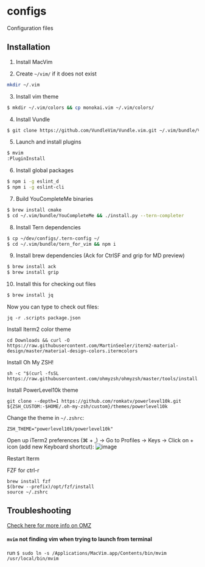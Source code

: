 # configs
Configuration files

## Installation

1. Install MacVim

2. Create `~/vim/` if it does not exist
```bash
mkdir ~/.vim
```

3. Install vim theme
```bash
$ mkdir ~/.vim/colors && cp monokai.vim ~/.vim/colors/
```

4. Install Vundle
```bash
$ git clone https://github.com/VundleVim/Vundle.vim.git ~/.vim/bundle/Vundle.vim
```

5. Launch and install plugins
```bash
$ mvim
:PluginInstall
```

6. Install global packages
```bash
$ npm i -g eslint_d
$ npm i -g eslint-cli
```

7. Build YouCompleteMe binaries
```bash
$ brew install cmake
$ cd ~/.vim/bundle/YouCompleteMe && ./install.py --tern-completer
```

8. Install Tern dependencies
```bash
$ cp ~/dev/configs/.tern-config ~/
$ cd ~/.vim/bundle/tern_for_vim && npm i
```

9. Install brew dependencies (Ack for CtrlSF and grip for MD preview)
```bash
$ brew install ack
$ brew install grip
```

10. Install this for checking out files
```bash
$ brew install jq
```

Now you can type to check out files:
```
jq -r .scripts package.json
```

Install Iterm2 color theme
```
cd Downloads && curl -O https://raw.githubusercontent.com/MartinSeeler/iterm2-material-design/master/material-design-colors.itermcolors
```

Install Oh My ZSH!
```
sh -c "$(curl -fsSL https://raw.githubusercontent.com/ohmyzsh/ohmyzsh/master/tools/install.sh)"
```

Install PowerLevel10k theme
```
git clone --depth=1 https://github.com/romkatv/powerlevel10k.git ${ZSH_CUSTOM:-$HOME/.oh-my-zsh/custom}/themes/powerlevel10k
```

Change the theme in `~/.zshrc`:
```
ZSH_THEME="powerlevel10k/powerlevel10k"
```

Open up iTerm2 preferences (⌘ + ,) -> Go to Profiles -> Keys -> Click on + icon (add new Keyboard shortcut):
![image](https://user-images.githubusercontent.com/4421460/130530332-dc1b5c08-9d04-43ad-b789-799dc8dd0f32.png)

Restart Iterm

FZF for ctrl-r
```
brew install fzf
$(brew --prefix)/opt/fzf/install
source ~/.zshrc
```

## Troubleshooting

[Check here for more info on OMZ](https://blog.larsbehrenberg.com/the-definitive-iterm2-and-oh-my-zsh-setup-on-macos)

#### `mvim` not finding vim when trying to launch from terminal

run `$ sudo ln -s /Applications/MacVim.app/Contents/bin/mvim /usr/local/bin/mvim`
